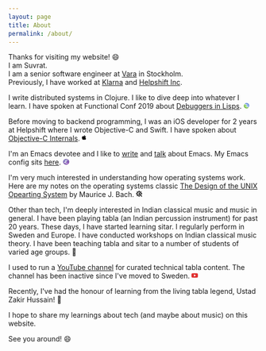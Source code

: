 ```yaml
---
layout: page
title: About
permalink: /about/
---
```


Thanks for visiting my website! 😄
<br>I am Suvrat.
<br>I am a senior software engineer at <a href="https://www.vara.ai/" target="_blank">Vara</a> in Stockholm.
<br>Previously, I have worked at <a href="https://www.klarna.com/" target="_blank">Klarna</a> and <a href="https://www.helpshift.com/" target="_blank">Helpshift Inc</a>.

I write distributed systems in Clojure. I like to dive deep into whatever I learn. I have spoken at Functional Conf 2019 about <a href="https://speakerdeck.com/suvratapte/debuggers-in-lispy-languages" target="_blank">Debuggers in Lisps</a>. <a href="https://clojure.org/" target="_blank"><img href="https://clojure.org/" src="/resources/about-clojure-icon.png" style="height: 2.5%; width: 2.5%;"/></a>

Before moving to backend programming, I was an iOS developer for 2 years at Helpshift where I wrote Objective-C and Swift. I have spoken about <a href="https://speakerdeck.com/suvratapte/objective-c-internals" target="_blank">Objective-C Internals</a>. <img src="/resources/about-apple-icon.png" style="height: 1.8%; width: 1.8%; margin-bottom: 0.4%"/>

I'm an Emacs devotee and I like to <a href="https://medium.com/@suvratapte/configuring-emacs-from-scratch-intro-3157bed9d040" target="_blank">write</a> and <a href="https://youtu.be/tFt6plDQm58" target="_blank">talk</a> about Emacs. My Emacs config sits <a href="https://github.com/suvratapte/dot-emacs-dot-d" target="_blank">here</a>. <a href="https://www.gnu.org/software/emacs/" target="_blank"><img src="/resources/about-emacs-icon.png" style="height: 2.5%; width: 2.5%;"/></a>

I'm very much interested in understanding how operating systems work. Here are my notes on the operating systems classic <a href="https://github.com/suvratapte/Maurice-Bach-Notes" target="_blank">The Design of the UNIX Opearting System</a> by Maurice J. Bach. <img src="/resources/about-os-icon.png" style="height: 2.5%; width: 2.5%;"/>

Other than tech, I'm deeply interested in Indian classical music and music in general. I have been playing tabla (an Indian percussion instrument) for past 20 years. These days, I have started learning sitar.
I regularly perform in Sweden and Europe. I have conducted workshops on Indian classical music theory.
I have been teaching tabla and sitar to a number of students of varied age groups. 🎵


I used to run a <a href="https://www.youtube.com/user/suvratapte1" target="_blank" target="_blank">YouTube channel</a> for curated technical tabla content. The channel has been inactive since I've moved to Sweden. <a href="https://www.youtube.com/user/suvratapte1" target="_blank"><img src="/resources/about-youtube-icon.png" style="height: 2.5%; width: 2.5%;"/></a>

Recently, I've had the honour of learning from the living tabla legend, Ustad Zakir Hussain! 🙇

I hope to share my learnings about tech (and maybe about music) on this website.

See you around! 😄
